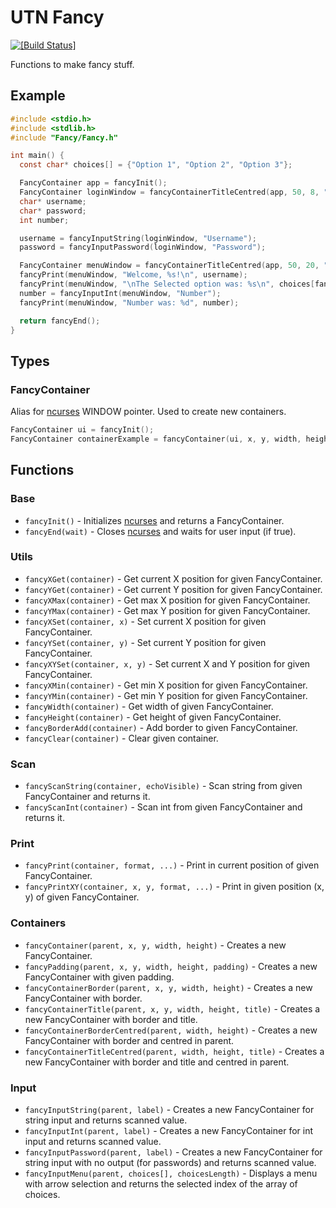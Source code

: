 # UTN Fancy

[![[Build Status]](https://img.shields.io/travis/lukeshiru/utn-fancy.svg?style=flat-square)](https://travis-ci.org/lukeshiru/utn-fancy)

Functions to make fancy stuff.

## Example

```c
#include <stdio.h>
#include <stdlib.h>
#include "Fancy/Fancy.h"

int main() {
  const char* choices[] = {"Option 1", "Option 2", "Option 3"};

  FancyContainer app = fancyInit();
  FancyContainer loginWindow = fancyContainerTitleCentred(app, 50, 8, "Login");
  char* username;
  char* password;
  int number;

  username = fancyInputString(loginWindow, "Username");
  password = fancyInputPassword(loginWindow, "Password");

  FancyContainer menuWindow = fancyContainerTitleCentred(app, 50, 20, "Options");
  fancyPrint(menuWindow, "Welcome, %s!\n", username);
  fancyPrint(menuWindow, "\nThe Selected option was: %s\n", choices[fancyInputMenu(menuWindow, choices, 3)]);
  number = fancyInputInt(menuWindow, "Number");
  fancyPrint(menuWindow, "Number was: %d", number);

  return fancyEnd();
}
```

## Types

### FancyContainer

Alias for [ncurses](https://www.gnu.org/software/ncurses/) WINDOW pointer. Used to create new containers.

```c
FancyContainer ui = fancyInit();
FancyContainer containerExample = fancyContainer(ui, x, y, width, height);
```

## Functions

### Base

- `fancyInit()` - Initializes [ncurses](https://www.gnu.org/software/ncurses/) and returns a FancyContainer.
- `fancyEnd(wait)` - Closes [ncurses](https://www.gnu.org/software/ncurses/) and waits for user input (if true).

### Utils

- `fancyXGet(container)` - Get current X position for given FancyContainer.
- `fancyYGet(container)` - Get current Y position for given FancyContainer.
- `fancyXMax(container)` - Get max X position for given FancyContainer.
- `fancyYMax(container)` - Get max Y position for given FancyContainer.
- `fancyXSet(container, x)` - Set current X position for given FancyContainer.
- `fancyYSet(container, y)` - Set current Y position for given FancyContainer.
- `fancyXYSet(container, x, y)` - Set current X and Y position for given FancyContainer.
- `fancyXMin(container)` - Get min X position for given FancyContainer.
- `fancyYMin(container)` - Get min Y position for given FancyContainer.
- `fancyWidth(container)` - Get width of given FancyContainer.
- `fancyHeight(container)` - Get height of given FancyContainer.
- `fancyBorderAdd(container)` - Add border to given FancyContainer.
- `fancyClear(container)` - Clear given container.

### Scan

- `fancyScanString(container, echoVisible)` - Scan string from given FancyContainer and returns it.
- `fancyScanInt(container)` - Scan int from given FancyContainer and returns it.

### Print

- `fancyPrint(container, format, ...)` - Print in current position of given FancyContainer.
- `fancyPrintXY(container, x, y, format, ...)` - Print in given position (x, y) of given FancyContainer.

### Containers

- `fancyContainer(parent, x, y, width, height)` - Creates a new FancyContainer.
- `fancyPadding(parent, x, y, width, height, padding)` - Creates a new FancyContainer with given padding.
- `fancyContainerBorder(parent, x, y, width, height)` - Creates a new FancyContainer with border.
- `fancyContainerTitle(parent, x, y, width, height, title)` - Creates a new FancyContainer with border and title.
- `fancyContainerBorderCentred(parent, width, height)` - Creates a new FancyContainer with border and centred in parent.
- `fancyContainerTitleCentred(parent, width, height, title)` - Creates a new FancyContainer with border and title and centred in parent.

### Input

- `fancyInputString(parent, label)` - Creates a new FancyContainer for string input and returns scanned value.
- `fancyInputInt(parent, label)` - Creates a new FancyContainer for int input and returns scanned value.
- `fancyInputPassword(parent, label)` - Creates a new FancyContainer for string input with no output (for passwords) and returns scanned value.
- `fancyInputMenu(parent, choices[], choicesLength)` - Displays a menu with arrow selection and returns the selected index of the array of choices.
